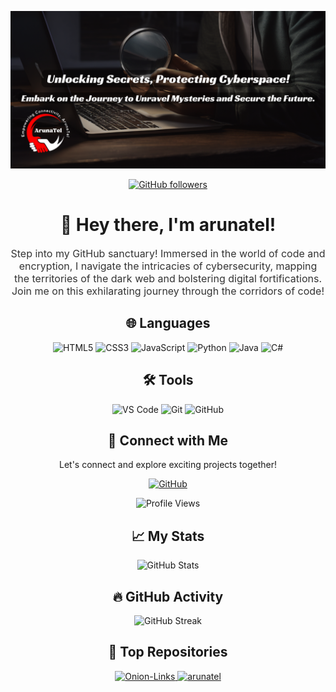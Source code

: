 <!-- Header -->
<p align="center">
  <img src="https://github.com/arunatel/arunatel/blob/main/Image.png">
</p>

<p align="center">
  <a href="https://github.com/arunatel">
    <img src="https://img.shields.io/github/followers/arunatel?label=Follow&style=social" alt="GitHub followers">
  </a>
</p>
<h1 align="center">👋 Hey there, I'm arunatel!</h1>

<!-- Introduction -->
<p align="center" style="font-size:16px; color: #333;">
Step into my GitHub sanctuary! Immersed in the world of code and encryption, I navigate the intricacies of cybersecurity, mapping the territories of the dark web and bolstering digital fortifications. Join me on this exhilarating journey through the corridors of code!
</p>

<!-- Languages -->
<h2 align="center">🌐 Languages</h2>
<p align="center">
  <img src="https://img.shields.io/badge/HTML5-E34F26?style=for-the-badge&logo=html5&logoColor=white" alt="HTML5">
  <img src="https://img.shields.io/badge/CSS3-1572B6?style=for-the-badge&logo=css3&logoColor=white" alt="CSS3">
  <img src="https://img.shields.io/badge/JavaScript-F7DF1E?style=for-the-badge&logo=javascript&logoColor=black" alt="JavaScript">
  <img src="https://img.shields.io/badge/Python-3776AB?style=for-the-badge&logo=python&logoColor=white" alt="Python">
  <img src="https://img.shields.io/badge/Java-007396?style=for-the-badge&logo=java&logoColor=white" alt="Java">
  <img src="https://img.shields.io/badge/C%23-239120?style=for-the-badge&logo=c-sharp&logoColor=white" alt="C#">
</p>

<!-- Tools -->
<h2 align="center">🛠️ Tools</h2>
<p align="center">
  <img src="https://img.shields.io/badge/Visual%20Studio%20Code-007ACC?style=for-the-badge&logo=visual-studio-code&logoColor=white" alt="VS Code">
  <img src="https://img.shields.io/badge/Git-F05032?style=for-the-badge&logo=git&logoColor=white" alt="Git">
  <img src="https://img.shields.io/badge/GitHub-181717?style=for-the-badge&logo=github&logoColor=white" alt="GitHub">
</p>

<!-- Connect with Me -->
<h2 align="center">🔗 Connect with Me</h2>
<p align="center">
  Let's connect and explore exciting projects together!
</p>
<p align="center">
    <a href="https://github.com/arunatel">
    <img src="https://img.shields.io/badge/Contact_on_GitHub-181717?style=for-the-badge&logo=github&logoColor=white" alt="GitHub">
  </a>
</p>

<!-- Profile Views -->
<p align="center">
  <img src="https://komarev.com/ghpvc/?username=arunatel&style=flat-square&color=blueviolet" alt="Profile Views">
</p>

<!-- My Stats -->
<h2 align="center">📈 My Stats</h2>
<p align="center">
  <img src="https://github-readme-stats.vercel.app/api?username=arunatel&show_icons=true&theme=radical" alt="GitHub Stats">
</p>

<!-- GitHub Activity -->
<h2 align="center">🔥 GitHub Activity</h2>
<p align="center">
  <img src="https://github-readme-streak-stats.herokuapp.com/?user=arunatel&theme=dark" alt="GitHub Streak">
</p>

<!-- Top Repositories -->
<h2 align="center">💼 Top Repositories</h2>
<p align="center">
  <a href="https://github.com/arunatel/Onion-Links">
    <img src="https://github-readme-stats.vercel.app/api/pin/?username=arunatel&repo=Onion-Links&theme=dark" alt="Onion-Links">
  </a>
  <a href="https://github.com/arunatel/arunatel">
    <img src="https://github-readme-stats.vercel.app/api/pin/?username=arunatel&repo=arunatel&theme=dark" alt="arunatel">
  </a>
</p>
